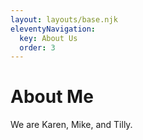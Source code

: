 ```yaml
---
layout: layouts/base.njk
eleventyNavigation:
  key: About Us
  order: 3
---
```

# About Me

We are Karen, Mike, and Tilly.
